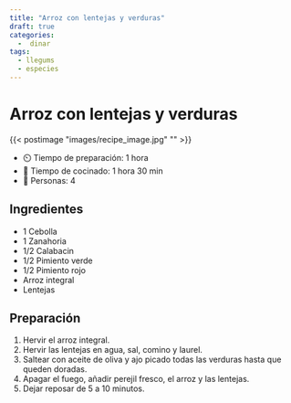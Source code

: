 ```yaml
---
title: "Arroz con lentejas y verduras"
draft: true 
categories: 
  -  dinar
tags: 
  - llegums
  - especies
---
```


# Arroz con lentejas y verduras

{{< postimage "images/recipe_image.jpg" "" >}}


- ⏲️  Tiempo de preparación: 1 hora 
- 🍳 Tiempo de cocinado: 1 hora 30 min 
- 🍴 Personas: 4 

## Ingredientes

- 1 Cebolla
- 1 Zanahoria
- 1/2 Calabacin
- 1/2 Pimiento verde 
- 1/2 Pimiento rojo
- Arroz integral
- Lentejas

## Preparación

1. Hervir el arroz integral.
2. Hervir las lentejas en agua, sal, comino y laurel.
3. Saltear con aceite de oliva y ajo picado todas las verduras hasta que queden doradas. 
4. Apagar el fuego, añadir perejil fresco, el arroz y las lentejas.
5. Dejar reposar de 5 a 10 minutos. 

